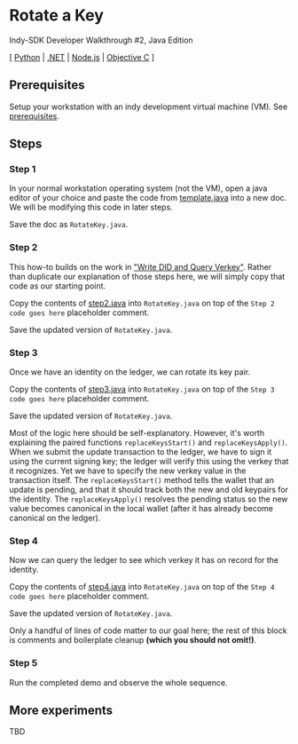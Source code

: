 # Rotate a Key

Indy-SDK Developer Walkthrough #2, Java Edition

[ [Python](../python/README.md) | [.NET](../../not-yet-written.md) | [Node.js](../../not-yet-written.md) | [Objective C](../../not-yet-written.md) ]


## Prerequisites

Setup your workstation with an indy development virtual machine (VM). See [prerequisites](../prerequisites.md).

## Steps

### Step 1

In your normal workstation operating system (not the VM), open a java editor of your
choice and paste the code from [template.java](template.java)
into a new doc. We will be modifying this code in later steps.

Save the doc as `RotateKey.java`.

### Step 2

This how-to builds on the work in
["Write DID and Query Verkey"](../write-did-and-query-verkey/java/README.md).
Rather than duplicate our explanation of those steps here, we will simply
copy that code as our starting point.

Copy the contents of [step2.java](step2.java) into
`RotateKey.java` on top of the `Step 2 code goes here` placeholder comment.

Save the updated version of `RotateKey.java`.

### Step 3

Once we have an identity on the ledger, we can rotate its key pair.

Copy the contents of [step3.java](step3.java) into
`RotateKey.java` on top of the `Step 3 code goes here` placeholder comment.

Save the updated version of `RotateKey.java`.

Most of the logic here should be self-explanatory. However, it's worth
explaining the paired functions `replaceKeysStart()` and `replaceKeysApply()`.
When we submit the update transaction to the ledger, we have to sign it
using the current signing key; the ledger will verify this using the
verkey that it recognizes. Yet we have to specify the new verkey value
in the transaction itself. The `replaceKeysStart()` method tells the wallet
that an update is pending, and that it should track both the new and old keypairs
for the identity. The `replaceKeysApply()` resolves the pending status
so the new value becomes canonical in the local wallet (after it has
already become canonical on the ledger).

### Step 4

Now we can query the ledger to see which verkey it has on record for the
identity.

Copy the contents of [step4.java](step4.java) into
`RotateKey.java` on top of the `Step 4 code goes here` placeholder comment.

Save the updated version of `RotateKey.java`.

Only a handful of lines of code matter to our goal here; the rest of this
block is comments and boilerplate cleanup **(which you should not omit!)**.

### Step 5

Run the completed demo and observe the whole sequence.

## More experiments

TBD

